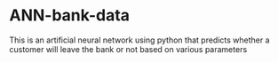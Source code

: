 # ANN-bank-data
This is an artificial neural network using python that predicts whether a customer will leave the bank or not based on various parameters
